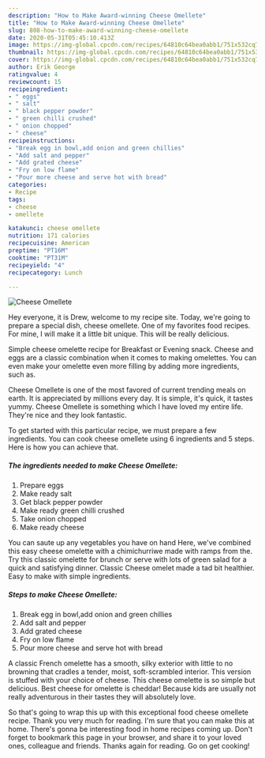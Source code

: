 ```yaml
---
description: "How to Make Award-winning Cheese Omellete"
title: "How to Make Award-winning Cheese Omellete"
slug: 808-how-to-make-award-winning-cheese-omellete
date: 2020-05-31T05:45:10.413Z
image: https://img-global.cpcdn.com/recipes/64810c64bea0abb1/751x532cq70/cheese-omellete-recipe-main-photo.jpg
thumbnail: https://img-global.cpcdn.com/recipes/64810c64bea0abb1/751x532cq70/cheese-omellete-recipe-main-photo.jpg
cover: https://img-global.cpcdn.com/recipes/64810c64bea0abb1/751x532cq70/cheese-omellete-recipe-main-photo.jpg
author: Erik George
ratingvalue: 4
reviewcount: 15
recipeingredient:
- " eggs"
- " salt"
- " black pepper powder"
- " green chilli crushed"
- " onion chopped"
- " cheese"
recipeinstructions:
- "Break egg in bowl,add onion and green chillies"
- "Add salt and pepper"
- "Add grated cheese"
- "Fry on low flame"
- "Pour more cheese and serve hot with bread"
categories:
- Recipe
tags:
- cheese
- omellete

katakunci: cheese omellete 
nutrition: 171 calories
recipecuisine: American
preptime: "PT16M"
cooktime: "PT31M"
recipeyield: "4"
recipecategory: Lunch

---
```



![Cheese Omellete](https://img-global.cpcdn.com/recipes/64810c64bea0abb1/751x532cq70/cheese-omellete-recipe-main-photo.jpg)

Hey everyone, it is Drew, welcome to my recipe site. Today, we're going to prepare a special dish, cheese omellete. One of my favorites food recipes. For mine, I will make it a little bit unique. This will be really delicious.

Simple cheese omelette recipe for Breakfast or Evening snack. Cheese and eggs are a classic combination when it comes to making omelettes. You can even make your omelette even more filling by adding more ingredients, such as.

Cheese Omellete is one of the most favored of current trending meals on earth. It is appreciated by millions every day. It is simple, it's quick, it tastes yummy. Cheese Omellete is something which I have loved my entire life. They're nice and they look fantastic.


To get started with this particular recipe, we must prepare a few ingredients. You can cook cheese omellete using 6 ingredients and 5 steps. Here is how you can achieve that.

<!--inarticleads1-->

##### The ingredients needed to make Cheese Omellete:

1. Prepare  eggs
1. Make ready  salt
1. Get  black pepper powder
1. Make ready  green chilli crushed
1. Take  onion chopped
1. Make ready  cheese


You can saute up any vegetables you have on hand Here, we&#39;ve combined this easy cheese omelette with a chimichurriwe made with ramps from the. Try this classic omelette for brunch or serve with lots of green salad for a quick and satisfying dinner. Classic Cheese omelet made a tad bit healthier. Easy to make with simple ingredients. 

<!--inarticleads2-->

##### Steps to make Cheese Omellete:

1. Break egg in bowl,add onion and green chillies
1. Add salt and pepper
1. Add grated cheese
1. Fry on low flame
1. Pour more cheese and serve hot with bread


A classic French omelette has a smooth, silky exterior with little to no browning that cradles a tender, moist, soft-scrambled interior. This version is stuffed with your choice of cheese. This cheese omelette is so simple but delicious. Best cheese for omelette is cheddar! Because kids are usually not really adventurous in their tastes they will absolutely love. 

So that's going to wrap this up with this exceptional food cheese omellete recipe. Thank you very much for reading. I'm sure that you can make this at home. There's gonna be interesting food in home recipes coming up. Don't forget to bookmark this page in your browser, and share it to your loved ones, colleague and friends. Thanks again for reading. Go on get cooking!
